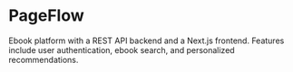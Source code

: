 # PageFlow
Ebook platform with a REST API backend and a Next.js frontend. Features include user authentication, ebook search, and personalized recommendations.
